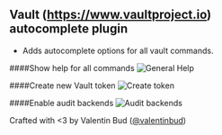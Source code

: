## Vault (https://www.vaultproject.io) autocomplete plugin

- Adds autocomplete options for all vault commands.

####Show help for all commands
![General Help](https://i.imgur.com/yv5Db1r.png "Help for all commands")


####Create new Vault token
![Create token](https://i.imgur.com/xMegNgh.png "Create token")


####Enable audit backends
![Audit backends](https://i.imgur.com/fKLeiSF.png "Audit backends")



Crafted with <3 by Valentin Bud ([@valentinbud](https://twitter.com/valentinbud))
